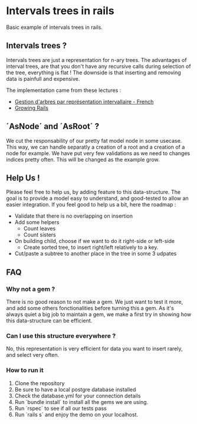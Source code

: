 # Intervals trees in rails

Basic example of intervals trees in rails.

## Intervals trees ?
Intervals trees are just a representation for n-ary trees. The advantages
of interval trees, are that you don't have any recursive calls during selection of the tree, everything is flat !
The downside is that inserting and removing data is painfull and expensive.

The implementation came from these lectures :

- [Gestion d'arbres par représentation intervallaire - French](http://sqlpro.developpez.com/cours/arborescence/)
- [Growing Rails](https://leanpub.com/growing-rails)

## ´AsNode´ and ´AsRoot´ ?
We cut the responsability of our pretty fat model node in some usecase.
This way, we can handle separatly a creation of a root and a creation of a
node for example.
We have put very few validations as we need to changes indices pretty often.
This will be changed as the example grow.

## Help Us !
Please feel free to help us, by adding feature to this data-structure.
The goal is to provide a model easy to understand, and good-tested to allow an easier integration. If you feel good to help us a bit, here the roadmap :

- Validate that there is no overlapping on insertion
- Add some helpers
    - Count leaves
    - Count sisters
- On building child, choose if we want to do it right-side or left-side
    - Create sorted tree, to insert right/left relatively to a key.
- Cut/paste a subtree to another place in the tree in some 3 udpates

## FAQ
### Why not a gem ?
There is no good reason to not make a gem. We just want to test it more,
and add some others fonctionalities before turning this a gem.
As it's always quiet a big job to maintain a gem, we make a first try in showing how this data-structure can be efficient.

### Can I use this structure everywhere ?
No, this representation is very efficient for data you want to insert rarely, and select very often.

### How to run it
1. Clone the repository
2. Be sure to have a local postgre database installed
3. Check the database.yml for your connection details
4. Run ´bundle install´ to install all the gems we are using.
5. Run ´rspec´ to see if all our tests pass
6. Run ´rails s´ and enjoy the demo on your localhost.

